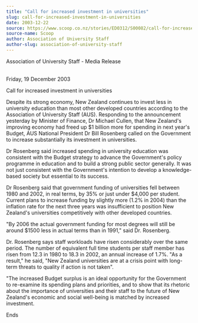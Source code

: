 ```yaml
---
title: "Call for increased investment in universities"
slug: call-for-increased-investment-in-universities
date: 2003-12-22
source: https://www.scoop.co.nz/stories/ED0312/S00082/call-for-increased-investment-in-universities.htm
source-name: Scoop
author: Association of University Staff
author-slug: association-of-university-staff
---
```


<p>Association of University Staff - Media
Release</p>

<p><br>Friday, 19 December 2003</p>

<p>Call for increased
investment in universities</p>

<p>Despite its strong economy, New
Zealand continues to invest less in university education
than most other developed countries according to the
Association of University Staff (AUS). Responding to the
announcement yesterday by Minister of Finance, Dr Michael
Cullen, that New Zealand's improving economy had freed up $1
billion more for spending in next year's Budget, AUS
National President Dr Bill Rosenberg called on the
Government to increase substantially its investment in
universities.</p>

<p>Dr Rosenberg said increased spending in
university education was consistent with the Budget strategy
to advance the Government's policy programme in education
and to build a strong public sector generally. It was not
just consistent with the Government's intention to develop a
knowledge-based society but essential to its success.</p>

<p>Dr
Rosenberg said that government funding of universities fell
between 1980 and 2002, in real terms, by 35% or just under
$4,000 per student. Current plans to increase funding by
slightly more (1.2% in 2004) than the inflation rate for the
next three years was insufficient to position New Zealand's
universities competitively with other developed
countries.</p>

<p>"By 2006 the actual government funding for most
degrees will still be around $1500 less in actual terms than
in 1991," said Dr. Rosenberg.</p>

<p>Dr. Rosenberg says staff
workloads have risen considerably over the same period. The
number of equivalent full time students per staff member has
risen from 12.3 in 1980 to 18.3 in 2002, an annual increase
of 1.7%. "As a result," he said, "New Zealand universities
are at a crisis point with long-term threats to quality if
action is not taken".</p>

<p>"The increased Budget surplus is an
ideal opportunity for the Government to re-examine its
spending plans and priorities, and to show that its rhetoric
about the importance of universities and their staff to the
future of New Zealand's economic and social well-being is
matched by increased investment.</p>

<p>Ends<p>






<!--


